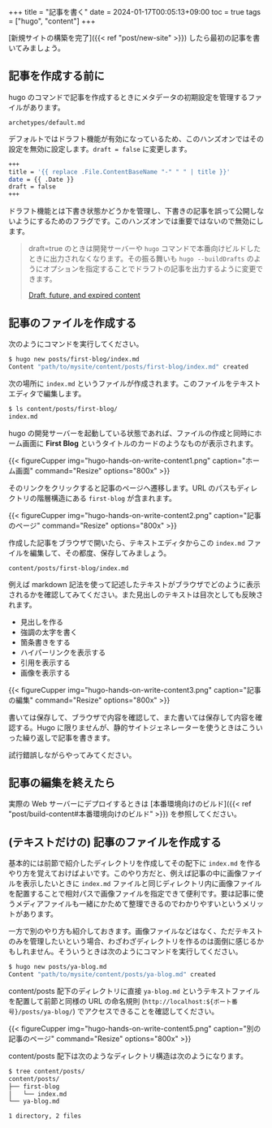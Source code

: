 +++
title = "記事を書く"
date = 2024-01-17T00:05:13+09:00
toc = true
tags = ["hugo", "content"]
+++

[新規サイトの構築を完了]({{< ref "post/new-site" >}}) したら最初の記事を書いてみましょう。

## 記事を作成する前に

hugo のコマンドで記事を作成するときにメタデータの初期設定を管理するファイルがあります。

```
archetypes/default.md
```

デフォルトではドラフト機能が有効になっているため、このハンズオンではその設定を無効に設定します。`draft = false` に変更します。

```bash
+++
title = '{{ replace .File.ContentBaseName "-" " " | title }}'
date = {{ .Date }}
draft = false
+++
```

ドラフト機能とは下書き状態かどうかを管理し、下書きの記事を誤って公開しないようにするためのフラグです。このハンズオンでは重要ではないので無効にします。

> draft=true のときは開発サーバーや `hugo` コマンドで本番向けビルドしたときに出力されなくなります。その振る舞いも `hugo --buildDrafts` のようにオプションを指定することでドラフトの記事を出力するように変更できます。
> 
> [Draft, future, and expired content](https://gohugo.io/getting-started/usage/#draft-future-and-expired-content)

## 記事のファイルを作成する

次のようにコマンドを実行してください。

```bash
$ hugo new posts/first-blog/index.md
Content "path/to/mysite/content/posts/first-blog/index.md" created
```

次の場所に `index.md` というファイルが作成されます。このファイルをテキストエディタで編集します。

```bash
$ ls content/posts/first-blog/
index.md
```

hugo の開発サーバーを起動している状態であれば、ファイルの作成と同時にホーム画面に **First Blog** というタイトルのカードのようなものが表示されます。

{{< figureCupper img="hugo-hands-on-write-content1.png" caption="ホーム画面" command="Resize" options="800x" >}}

そのリンクをクリックすると記事のページへ遷移します。URL のパスもディレクトリの階層構造にある `first-blog` が含まれます。

{{< figureCupper img="hugo-hands-on-write-content2.png" caption="記事のページ" command="Resize" options="800x" >}}

作成した記事をブラウザで開いたら、テキストエディタからこの `index.md` ファイルを編集して、その都度、保存してみましょう。

```
content/posts/first-blog/index.md
```

例えば markdown 記法を使って記述したテキストがブラウザでどのように表示されるかを確認してみてください。また見出しのテキストは目次としても反映されます。

* 見出しを作る
* 強調の太字を書く
* 箇条書きをする
* ハイパーリンクを表示する
* 引用を表示する
* 画像を表示する

{{< figureCupper img="hugo-hands-on-write-content3.png" caption="記事の編集" command="Resize" options="800x" >}}

書いては保存して、ブラウザで内容を確認して、また書いては保存して内容を確認する。Hugo に限りませんが、静的サイトジェネレーターを使うときはこういった繰り返しで記事を書きます。

試行錯誤しながらやってみてください。

## 記事の編集を終えたら

実際の Web サーバーにデプロイするときは [本番環境向けのビルド]({{< ref "post/build-content#本番環境向けのビルド" >}}) を参照してください。

## (テキストだけの) 記事のファイルを作成する

基本的には前節で紹介したディレクトリを作成してその配下に `index.md` を作るやり方を覚えておけばよいです。このやり方だと、例えば記事の中に画像ファイルを表示したいときに `index.md` ファイルと同じディレクトリ内に画像ファイルを配置することで相対パスで画像ファイルを指定できて便利です。要は記事に使うメディアファイルも一緒にかためて整理できるのでわかりやすいというメリットがあります。

一方で別のやり方も紹介しておきます。画像ファイルなどはなく、ただテキストのみを管理したいという場合、わざわざディレクトリを作るのは面倒に感じるかもしれません。そういうときは次のようにコマンドを実行してください。

```bash
$ hugo new posts/ya-blog.md
Content "path/to/mysite/content/posts/ya-blog.md" created
```

content/posts 配下のディレクトリに直接 `ya-blog.md` というテキストファイルを配置して前節と同様の URL の命名規則 (`http://localhost:${ポート番号}/posts/ya-blog/`) でアクセスできることを確認してください。

{{< figureCupper img="hugo-hands-on-write-content5.png" caption="別の記事のページ" command="Resize" options="800x" >}}

content/posts 配下は次のようなディレクトリ構造は次のようになります。

```bash
$ tree content/posts/
content/posts/
├── first-blog
│   └── index.md
└── ya-blog.md

1 directory, 2 files
```
